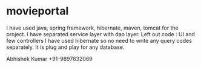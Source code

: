 # movieportal

I have used java, spring framework, hibernate, maven, tomcat for the project.
I have separated service layer with dao layer.
Left out code : UI and few controllers
I have used hibernate so no need to write any query codes separately. It is plug and play for any database.

Abhishek Kumar
+91-9897632069
